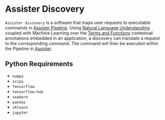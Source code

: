 # Assister Discovery

`Assister discovery` is a software that maps user requests to executable commands in [Assister Pipeline](https://github.com/keyvan-m-sadeghi/assister/tree/assister-conception/rfcs/text/assister-conception#assister-pipeline). Using [Natural Language Understanding](https://en.wikipedia.org/wiki/Natural-language_understanding) coupled with Machine Learning over the [Terms and Functions](https://github.com/keyvan-m-sadeghi/assister/tree/assister-conception/rfcs/text/assister-conception#terms-and-functions-language-tfx) contextual annotations embedded in an application, a discovery can translate a request to the corresponding command. The command will then be executed within the Pipeline in [Assister](https://github.com/keyvan-m-sadeghi/assister/tree/assister-conception/rfcs/text/assister-conception).

## Python Requirements
- `numpy`
- `scipy`
- `Tensorflow`
- `tensorflow-hub`
- `seaborn`
- `pandas`
- `sklearn`
- `jupyter`


